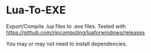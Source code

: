 # Lua-To-EXE
Export/Compile .lua files to .exe files.
Tested with https://github.com/rjpcomputing/luaforwindows/releases

You may or may not need to install dependencies.
